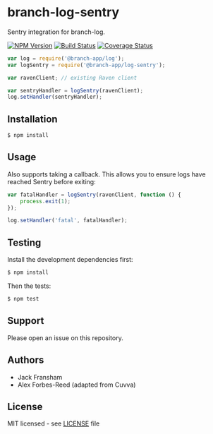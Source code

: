 # branch-log-sentry

Sentry integration for branch-log.

[![NPM Version](https://img.shields.io/npm/v/branch-log-sentry.svg?style=flat)](//www.npmjs.org/package/branch-log-sentry)
[![Build Status](https://img.shields.io/travis/branch-app/log-sentry-node.svg?style=flat)](//travis-ci.org/branch-app/log-sentry-node)
[![Coverage Status](https://img.shields.io/coveralls/branch-app/log-sentry-node.svg?style=flat)](//coveralls.io/r/branch-app/log-sentry-node)

```js
var log = require('@branch-app/log');
var logSentry = require('@branch-app/log-sentry');

var ravenClient; // existing Raven client

var sentryHandler = logSentry(ravenClient);
log.setHandler(sentryHandler);
```

## Installation

```bash
$ npm install
```

## Usage

Also supports taking a callback. This allows you to ensure logs have reached
Sentry before exiting:

```js
var fatalHandler = logSentry(ravenClient, function () {
	process.exit(1);
});

log.setHandler('fatal', fatalHandler);
```

## Testing

Install the development dependencies first:

```bash
$ npm install
```

Then the tests:

```bash
$ npm test
```

## Support

Please open an issue on this repository.

## Authors

- Jack Fransham
- Alex Forbes-Reed (adapted from Cuvva)

## License

MIT licensed - see [LICENSE](../../../LICENSE) file
